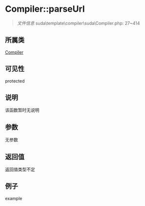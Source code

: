# Compiler::parseUrl

> *文件信息* suda\template\compiler\suda\Compiler.php: 27~414
## 所属类 

[Compiler](../Compiler.md)

## 可见性

  protected  
## 说明

该函数暂时无说明

## 参数

无参数

## 返回值
返回值类型不定

## 例子

example